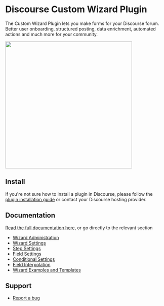# Discourse Custom Wizard Plugin

The Custom Wizard Plugin lets you make forms for your Discourse forum. Better user onboarding, structured posting, data enrichment, automated actions and much more for your community.

<img src="https://camo.githubusercontent.com/593432f1fc9658ffca104065668cc88fa21dffcd3002cb78ffd50c71f33a2523/68747470733a2f2f706176696c696f6e2d6173736574732e6e7963332e63646e2e6469676974616c6f6365616e7370616365732e636f6d2f706c7567696e732f77697a6172642d7265706f7369746f72792d62616e6e65722e706e67" alt="" data-canonical-src="https://pavilion-assets.nyc3.cdn.digitaloceanspaces.com/plugins/wizard-repository-banner.png" style="max-width: 100%;" width="400">

## Install

If you're not sure how to install a plugin in Discourse, please follow the [plugin installation guide](https://meta.discourse.org/t/install-a-plugin/19157) or contact your Discourse hosting provider.

## Documentation

[Read the full documentation here](https://discourse.pluginmanager.org/c/discourse-custom-wizard/documentation), or go directly to the relevant section

- [Wizard Administration](https://discourse.pluginmanager.org/t/wizard-administration)
- [Wizard Settings](https://discourse.pluginmanager.org/t/wizard-settings)
- [Step Settings](https://discourse.pluginmanager.org/t/step-settings)
- [Field Settings](https://discourse.pluginmanager.org/t/field-settings)
- [Conditional Settings](https://discourse.pluginmanager.org/t/conditional-settings)
- [Field Interpolation](https://discourse.pluginmanager.org/t/field-interpolation)
- [Wizard Examples and Templates](https://discourse.pluginmanager.org/t/wizard-examples-and-templates)

## Support

- [Report a bug](https://discourse.pluginmanager.org/w/bug-report)
